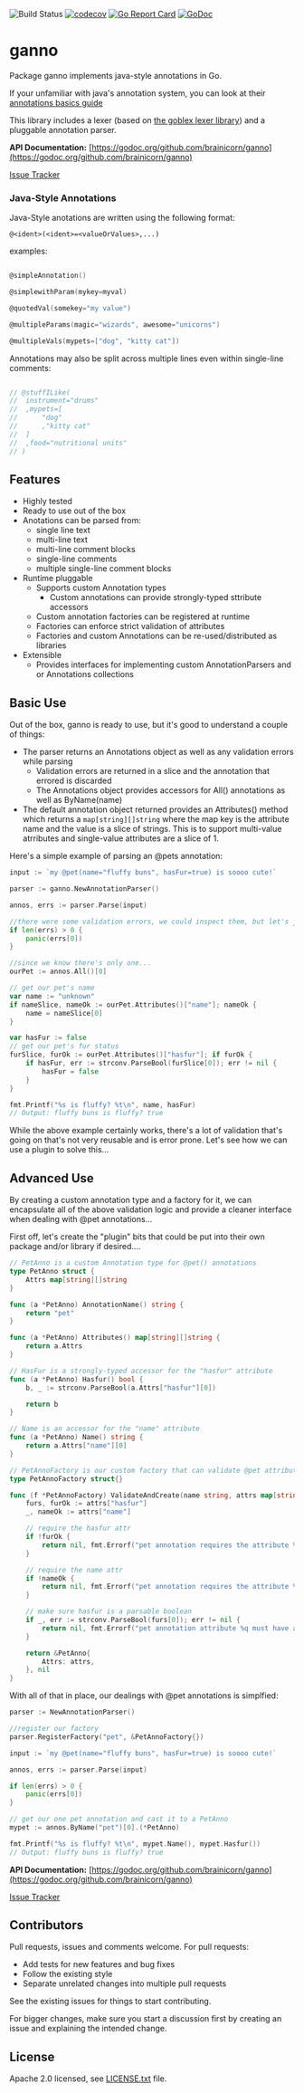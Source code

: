 ![Build Status](https://github.com/brainicorn/ganno/actions/workflows/build.yaml/badge.svg)
[![codecov](https://codecov.io/gh/brainicorn/ganno/branch/main/graph/badge.svg)](https://codecov.io/gh/brainicorn/ganno)
[![Go Report Card](https://goreportcard.com/badge/github.com/brainicorn/ganno)](https://goreportcard.com/report/github.com/brainicorn/ganno)
[![GoDoc](https://godoc.org/github.com/brainicorn/ganno?status.svg)](https://godoc.org/github.com/brainicorn/ganno)

# ganno

Package ganno implements java-style annotations in Go.

If your unfamiliar with java's annotation system, you can look at their [annotations basics guide](https://docs.oracle.com/javase/tutorial/java/annotations/basics.html)

This library includes a lexer (based on [the goblex lexer library](https://github.com/brainicorn/goblex)) and a pluggable
annotation parser.

**API Documentation:** [https://godoc.org/github.com/brainicorn/ganno](https://godoc.org/github.com/brainicorn/ganno)

[Issue Tracker](https://github.com/brainicorn/ganno/issues)

### Java-Style Annotations

Java-Style anotations are written using the following format:

`@<ident>(<ident>=<valueOrValues>,...)`

examples:

```go

@simpleAnnotation()

@simplewithParam(mykey=myval)

@quotedVal(somekey="my value")

@multipleParams(magic="wizards", awesome="unicorns")

@multipleVals(mypets=["dog", "kitty cat"])

```

Annotations may also be split across multiple lines even within single-line comments:

```go

// @stuffILike(
// 	instrument="drums"
// 	,mypets=[
// 		"dog"
// 		,"kitty cat"
// 	]
// 	,food="nutritional units"
// )

```

## Features

- Highly tested
- Ready to use out of the box
- Anotations can be parsed from:
  - single line text
  - multi-line text
  - multi-line comment blocks
  - single-line comments
  - multiple single-line comment blocks
- Runtime pluggable
  - Supports custom Annotation types
    - Custom annotations can provide strongly-typed sttribute accessors
  - Custom annotation factories can be registered at runtime
  - Factories can enforce strict validation of attributes
  - Factories and custom Annotations can be re-used/distributed as libraries
- Extensible
  - Provides interfaces for implementing custom AnnotationParsers and or Annotations collections

## Basic Use

Out of the box, ganno is ready to use, but it's good to understand a couple of things:

- The parser returns an Annotations object as well as any validation errors while parsing
  - Validation errors are returned in a slice and the annotation that errored is discarded
  - The Annotations object provides accessors for All() annotations as well as ByName(name)
- The default annotation object returned provides an Attributes() method which returns a
  `map[string][]string` where the map key is the attribute name and the value is a slice of strings. This
  is to support multi-value atrributes and single-value attributes are a slice of 1.

Here's a simple example of parsing an @pets annotation:

```go
input := `my @pet(name="fluffy buns", hasFur=true) is soooo cute!`

parser := ganno.NewAnnotationParser()

annos, errs := parser.Parse(input)

//there were some validation errors, we could inspect them, but let's just panic the first one
if len(errs) > 0 {
	panic(errs[0])
}

//since we know there's only one...
ourPet := annos.All()[0]

// get our pet's name
var name := "unknown"
if nameSlice, nameOk := ourPet.Attributes()["name"]; nameOk {
	name = nameSlice[0]
}

var hasFur := false
// get our pet's fur status
furSlice, furOk := ourPet.Attributes()["hasfur"]; if furOk {
	if hasFur, err := strconv.ParseBool(furSlice[0]); err != nil {
		hasFur = false
	}
}

fmt.Printf("%s is fluffy? %t\n", name, hasFur)
// Output: fluffy buns is fluffy? true

```

While the above example certainly works, there's a lot of validation that's going on that's not very
reusable and is error prone. Let's see how we can use a plugin to solve this...

## Advanced Use

By creating a custom annotation type and a factory for it, we can encapsulate all of the above validation
logic and provide a cleaner interface when dealing with @pet annotations...

First off, let's create the "plugin" bits that could be put into their own package and/or library if
desired....

```go
// PetAnno is a custom Annotation type for @pet() annotations
type PetAnno struct {
	Attrs map[string][]string
}

func (a *PetAnno) AnnotationName() string {
	return "pet"
}

func (a *PetAnno) Attributes() map[string][]string {
	return a.Attrs
}

// HasFur is a strongly-typed accessor for the "hasfur" attribute
func (a *PetAnno) Hasfur() bool {
	b, _ := strconv.ParseBool(a.Attrs["hasfur"][0])

	return b
}

// Name is an accessor for the "name" attribute
func (a *PetAnno) Name() string {
	return a.Attrs["name"][0]
}

// PetAnnoFactory is our custom factory that can validate @pet attributes and return new PetAnnos
type PetAnnoFactory struct{}

func (f *PetAnnoFactory) ValidateAndCreate(name string, attrs map[string][]string) (Annotation, error) {
	furs, furOk := attrs["hasfur"]
	_, nameOk := attrs["name"]

	// require the hasfur attr
	if !furOk {
		return nil, fmt.Errorf("pet annotation requires the attribute %q", "hasfur")
	}

	// require the name attr
	if !nameOk {
		return nil, fmt.Errorf("pet annotation requires the attribute %q", "name")
	}

	// make sure hasfur is a parsable boolean
	if _, err := strconv.ParseBool(furs[0]); err != nil {
		return nil, fmt.Errorf("pet annotation attribute %q must have a boolean value", "hasfur")
	}

	return &PetAnno{
		Attrs: attrs,
	}, nil
}
```

With all of that in place, our dealings with @pet annotations is simplfied:

```go
parser := NewAnnotationParser()

//register our factory
parser.RegisterFactory("pet", &PetAnnoFactory{})

input := `my @pet(name="fluffy buns", hasFur=true) is soooo cute!`

annos, errs := parser.Parse(input)

if len(errs) > 0 {
	panic(errs[0])
}

// get our one pet annotation and cast it to a PetAnno
mypet := annos.ByName("pet")[0].(*PetAnno)

fmt.Printf("%s is fluffy? %t\n", mypet.Name(), mypet.Hasfur())
// Output: fluffy buns is fluffy? true
```

**API Documentation:** [https://godoc.org/github.com/brainicorn/ganno](https://godoc.org/github.com/brainicorn/ganno)

[Issue Tracker](https://github.com/brainicorn/ganno/issues)

## Contributors

Pull requests, issues and comments welcome. For pull requests:

- Add tests for new features and bug fixes
- Follow the existing style
- Separate unrelated changes into multiple pull requests

See the existing issues for things to start contributing.

For bigger changes, make sure you start a discussion first by creating
an issue and explaining the intended change.

## License

Apache 2.0 licensed, see [LICENSE.txt](LICENSE.txt) file.
